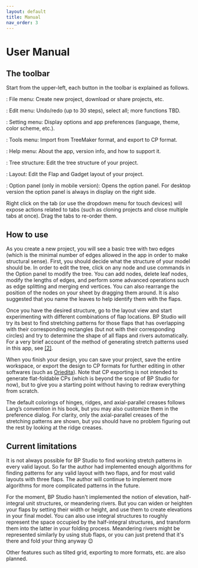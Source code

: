 ```yaml
---
layout: default
title: Manual
nav_order: 3
---
```


# User Manual

## The toolbar

Start from the upper-left, each button in the toolbar is explained as follows.

<i class="fas fa-file-alt fa-fw fa-lg"></i>
: File menu: Create new project, download or share projects, etc.

<i class="fas fa-pencil-ruler fa-fw fa-lg"></i>
: Edit menu: Undo/redo (up to 30 steps), select all; more functions TBD.

<i class="fas fa-tasks fa-fw fa-lg"></i>
: Setting menu: Display options and app preferences (language, theme, color scheme, etc.).

<i class="fas fa-tools fa-fw fa-lg"></i>
: Tools menu: Import from TreeMaker format, and export to CP format.

<i class="fas fa-question-circle fa-fw fa-lg"></i>
: Help menu: About the app, version info, and how to support it.

<i class="fas bp-tree fa-fw fa-lg"></i>
: Tree structure: Edit the tree structure of your project.

<i class="fas bp-layout fa-fw fa-lg"></i>
: Layout: Edit the Flap and Gadget layout of your project.

<i class="fas fa-sliders-h fa-fw fa-lg"></i>
: Option panel (only in mobile version): Opens the option panel. For desktop version the option panel is always in display on the right side.

Right click on the tab (or use the dropdown menu for touch devices)
will expose actions related to tabs (such as cloning projects and close multiple tabs at once).
Drag the tabs to re-order them.

## How to use

As you create a new project, you will see a basic tree with two edges
(which is the minimal number of edges allowed in the app in order to make structural sense).
First, you should decide what the structure of your model should be.
In order to edit the tree, click on any node and use commands in the Option panel to modify the tree.
You can add nodes, delete leaf nodes, modify the lengths of edges,
and perform some advanced operations such as edge splitting and merging end vertices.
You can also rearrange the position of the nodes on your sheet by dragging them around.
It is also suggested that you name the leaves to help identify them with the flaps.

Once you have the desired structure,
go to the layout view and start experimenting with different combinations of flap locations.
BP Studio will try its best to find stretching patterns for those flaps that has overlapping with their corresponding rectangles
(but not with their corresponding circles) and try to determine the shape of all flaps and rivers automatically.
For a very brief account of the method of generating stretch patterns used in this app, see [[2]](notes.html#b2).

When you finish your design, you can save your project,
save the entire workspace, or export the design to CP formats for further editing in other softwares
(such as [Oriedita](https://oriedita.github.io/)).
Note that CP exporting is not intended to generate flat-foldable CPs
(which is beyond the scope of BP Studio for now),
but to give you a starting point without having to redraw everything from scratch.

The default colorings of hinges, ridges, and axial-parallel creases follows Lang’s convention in his book,
but you may also customize them in the preference dialog.
For clarity, only the axial-parallel creases of the stretching patterns are shown,
but you should have no problem figuring out the rest by looking at the ridge creases.

## Current limitations

It is not always possible for BP Studio to find working stretch patterns in every valid layout.
So far the author had implemented enough algorithms for finding patterns for any valid layout with two flaps,
and for most valid layouts with three flaps.
The author will continue to implement more algorithms for more complicated patterns in the future.

For the moment, BP Studio hasn't implemented the notion of elevation, half-integral unit structures, or meandering rivers.
But you can widen or heighten your flaps by setting their width or height,
and use them to create elevations in your final model.
You can also use integral structures to roughly represent the space occupied by the half-integral structures,
and transform them into the latter in your folding process.
Meandering rivers might be represented similarly by using stub flaps,
or you can just pretend that it's there and fold your thing anyway 😉

Other features such as tilted grid, exporting to more formats, etc. are also planned.
